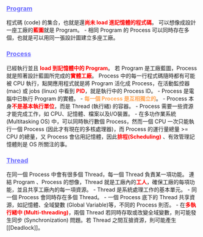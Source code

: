 <h3><font color="#6A6AFF"><strong><u>Program</u></strong></font></h3>
程式碼 (code) 的集合，也就是還<font color="#FF0000"><strong>尚未 load 進記憶體的程式碼</strong></font>。
可以想像成設計一座工廠的<font color="#FF0000"><strong>藍圖</strong></font>就是 Program。
- 相同 Program 的 Process 可以同時存在多個，也就是可以用同一張設計圖建立多座工廠。
<h3><font color="#6A6AFF"><strong><u>Process</u></strong></font></h3>
已經執行並且 <font color="#FF0000"><strong>load 到記憶體中的 Program</strong></font>。
若 Program 是工廠藍圖，Process 就是照著設計藍圖所完成的<font color="#FF0000"><strong>實體工廠</strong></font>。
Process 中的每一行程式碼隨時都有可能被 CPU 執行，點開應用程式就是將 Program 活化成 Process，在活動監控器 (mac) 或 jobs (linux) 中看到 <font color="#FF0000"><strong>PID</strong></font>，就是執行中的 Process ID。
- Process 是電腦中已執行 Program 的實體。
- <font color="#FFA555"><strong>每一個 Process 是互相獨立的</strong></font>。
- Process 本身<font color="#FF0000"><strong>不是基本執行單位</strong></font>，而是 Thread (執行緒) 的容器。
- Process 需要一些資源才能完成工作，如 CPU、記憶體、檔案以及I/O裝置。
- 在多功作業系統 (Multitasking OS) 中，可以同時執行數個 Process，然而一個 CPU 一次只能執行一個 Process (因此才有現在的多核處理器)，而 Process 的運行量總量 >= CPU 的總量，又 Process 會佔用記憶體，因此<font color="#FF0000"><strong>排程(Scheduling)</strong></font> 、有效管理記憶體則是 OS 所關注的事。
<h3><font color="#6A6AFF"><strong><u>Thread</u></strong></font></h3>
在同一個 Process 中會有很多個 Thread，每一個 Thread 負責某一項功能。
連結 Program 、Process 的想像，Thread 就是工廠內的<font color="#FF0000"><strong>工人</strong></font>，確保工廠的每項功能，並且共享工廠內的每一項資源。
- Thread 是系統處理工作的基本單元。
- 同一個 Process 會同時存在多個 Thread。
- 一個 Process 底下的 Thread 共享資源，如記憶體、全域變數 (Global Variable)等，不同的 Process 則否。
- 在<font color="#FF0000"><strong>多執行緒中 (Multi-threading)</strong></font>，兩個 Thread 若同時存取或改變全域變數，則可能發生同步 (Synchronization) 問題。若 Thread 之間互搶資源，則可能產生 [[Deadlock]]。